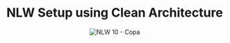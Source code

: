 <div align="center">
  <h1>NLW Setup using Clean Architecture</h1>
</div>


<p align="center">
  <img src="https://github.com/viniciusbls9/NLW-setup-clean-arch/actions/workflows/cicd.yaml/badge.svg" alt="NLW 10 - Copa" />
</p>